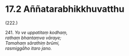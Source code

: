 

# 17.2 Aññatarabhikkhuvatthu



(222.)

241\. _Yo ve uppatitaṃ kodhaṃ,_  
_rathaṃ bhantaṃva vāraye;_  
_Tamahaṃ sārathiṃ brūmi,_  
_rasmiggāho itaro jano._  




